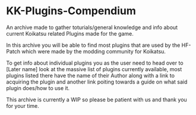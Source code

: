 # KK-Plugins-Compendium
 An archive made to gather toturials/general knowledge and info about current Koikatsu related Plugins made for the game.
 
 In this archive you will be able to find most plugins that are used by the HF-Patch which were made by the modding community for Koikatsu.
  
  To get info about individual plugins you as the user need to head over to [Later name] look at the massive list of plugins currently available, most plugins listed there have the name of their Author along with a link to acquiring the plugin and another link poiting towards a guide on what said plugin does/how to use it.
 
This archive is currently a WIP so please be patient with us and thank you for your time.